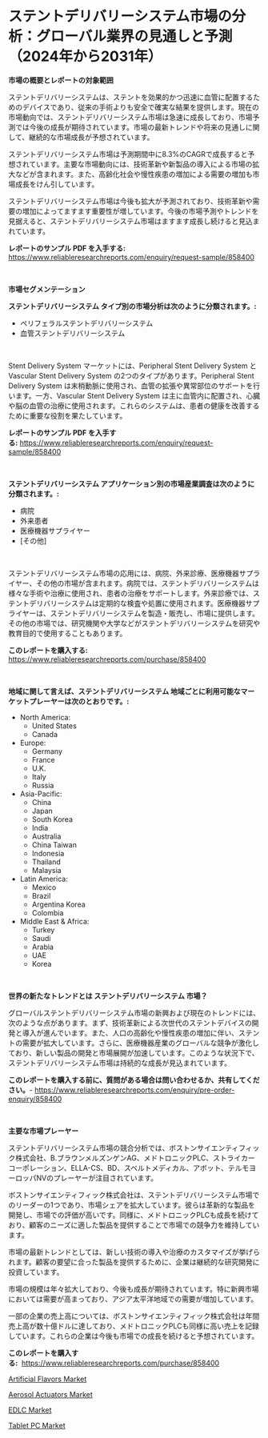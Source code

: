 <p><h1>ステントデリバリーシステム市場の分析：グローバル業界の見通しと予測（2024年から2031年）</h1></p><p><strong>市場の概要とレポートの対象範囲</strong></p>
<p><p>ステントデリバリーシステムは、ステントを効果的かつ迅速に血管に配置するためのデバイスであり、従来の手術よりも安全で確実な結果を提供します。現在の市場動向では、ステントデリバリーシステム市場は急速に成長しており、市場予測では今後の成長が期待されています。市場の最新トレンドや将来の見通しに関して、継続的な市場成長が予想されています。</p><p>ステントデリバリーシステム市場は予測期間中に8.3%のCAGRで成長すると予想されています。主要な市場動向には、技術革新や新製品の導入による市場の拡大などが含まれます。また、高齢化社会や慢性疾患の増加による需要の増加も市場成長をけん引しています。</p><p>ステントデリバリーシステム市場は今後も拡大が予測されており、技術革新や需要の増加によってますます重要性が増しています。今後の市場予測やトレンドを見据えると、ステントデリバリーシステム市場はますます成長し続けると見込まれています。</p></p>
<p><strong>レポートのサンプル PDF を入手する:</strong> <a href="https://www.reliableresearchreports.com/enquiry/request-sample/858400">https://www.reliableresearchreports.com/enquiry/request-sample/858400</a></p>
<p>&nbsp;</p>
<p><strong>市場セグメンテーション</strong></p>
<p><strong>ステントデリバリーシステム タイプ別の市場分析は次のように分類されます。:</strong></p>
<p><ul><li>ペリフェラルステントデリバリーシステム</li><li>血管ステントデリバリーシステム</li></ul></p>
<p>&nbsp;</p>
<p><p>Stent Delivery System マーケットには、Peripheral Stent Delivery System と Vascular Stent Delivery System の2つのタイプがあります。Peripheral Stent Delivery System は末梢動脈に使用され、血管の拡張や異常部位のサポートを行います。一方、Vascular Stent Delivery System は主に血管内に配置され、心臓や脳の血管の治療に使用されます。これらのシステムは、患者の健康を改善するために重要な役割を果たしています。</p></p>
<p><strong>レポートのサンプル PDF を入手する:</strong>&nbsp;<a href="https://www.reliableresearchreports.com/enquiry/request-sample/858400">https://www.reliableresearchreports.com/enquiry/request-sample/858400</a></p>
<p>&nbsp;</p>
<p><strong> ステントデリバリーシステム アプリケーション別の市場産業調査は次のように分類されます。:</strong></p>
<p><ul><li>病院</li><li>外来患者</li><li>医療機器サプライヤー</li><li>[その他]</li></ul></p>
<p>&nbsp;</p>
<p><p>ステントデリバリーシステム市場の応用には、病院、外来診療、医療機器サプライヤー、その他の市場が含まれます。病院では、ステントデリバリーシステムは様々な手術や治療に使用され、患者の治療をサポートします。外来診療では、ステントデリバリーシステムは定期的な検査や処置に使用されます。医療機器サプライヤーは、ステントデリバリーシステムを製造・販売し、市場に提供します。その他の市場では、研究機関や大学などがステントデリバリーシステムを研究や教育目的で使用することもあります。</p></p>
<p><strong>このレポートを購入する:</strong>&nbsp; <a href="https://www.reliableresearchreports.com/purchase/858400">https://www.reliableresearchreports.com/purchase/858400</a></p>
<p>&nbsp;</p>
<p><strong>地域に関して言えば、ステントデリバリーシステム 地域ごとに利用可能なマーケットプレーヤーは次のとおりです。:</strong></p>
<p><ul>
    <li>
        North America:
        <ul>
            <li>United States</li>
            <li>Canada</li>
        </ul>
    </li>
    <li>
        Europe:
        <ul>
            <li>Germany</li>
            <li>France</li>
            <li>U.K.</li>
            <li>Italy</li>
            <li>Russia</li>
        </ul>
    </li>
    <li>
        Asia-Pacific:
        <ul>
            <li>China</li>
            <li>Japan</li>
            <li>South Korea</li>
            <li>India</li>
            <li>Australia</li>
            <li>China Taiwan</li>
            <li>Indonesia</li>
            <li>Thailand</li>
            <li>Malaysia</li>
        </ul>
    </li>
    <li>
        Latin America:
        <ul>
            <li>Mexico</li>
            <li>Brazil</li>
            <li>Argentina Korea</li>
            <li>Colombia</li>
        </ul>
    </li>
    <li>
        Middle East & Africa:
        <ul>
            <li>Turkey</li>
            <li>Saudi</li>
            <li>Arabia</li>
            <li>UAE</li>
            <li>Korea</li>
        </ul>
    </li>
    </ul></p>
<p>&nbsp;</p>
<p><strong>世界の新たなトレンドとは ステントデリバリーシステム 市場？</strong></p>
<p><p>グローバルステントデリバリーシステム市場の新興および現在のトレンドには、次のような点があります。まず、技術革新による次世代のステントデバイスの開発と導入が進んでいます。また、人口の高齢化や慢性疾患の増加に伴い、ステントの需要が拡大しています。さらに、医療機器産業のグローバルな競争が激化しており、新しい製品の開発と市場展開が加速しています。このような状況下で、ステントデリバリーシステム市場は持続的な成長が見込まれています。</p></p>
<p><strong>このレポートを購入する前に、質問がある場合は問い合わせるか、共有してください。</strong>- <a href="https://www.reliableresearchreports.com/enquiry/pre-order-enquiry/858400">https://www.reliableresearchreports.com/enquiry/pre-order-enquiry/858400</a></p>
<p>&nbsp;</p>
<p><strong>主要な市場プレーヤー</strong></p>
<p><p>ステントデリバリーシステム市場の競合分析では、ボストンサイエンティフィック株式会社、B.ブラウンメルズンゲンAG、メドトロニックPLC、ストライカーコーポレーション、ELLA-CS、BD、スベルトメディカル、アボット、テルモヨーロッパNVのプレーヤーが注目されています。</p><p>ボストンサイエンティフィック株式会社は、ステントデリバリーシステム市場でのリーダーの1つであり、市場シェアを拡大しています。彼らは革新的な製品を開発し、市場での評価が高いです。同様に、メドトロニックPLCも成長を続けており、顧客のニーズに適した製品を提供することで市場での競争力を維持しています。</p><p>市場の最新トレンドとしては、新しい技術の導入や治療のカスタマイズが挙げられます。顧客の要望に合った製品を提供するために、企業は継続的な研究開発に投資しています。</p><p>市場の規模は年々拡大しており、今後も成長が期待されています。特に新興市場においては需要が高まっており、アジア太平洋地域での需要が増加しています。</p><p>一部の企業の売上高については、ボストンサイエンティフィック株式会社は年間売上高が数十億ドルに達しており、メドトロニックPLCも同様に高い売上を記録しています。これらの企業は今後も市場での成長を続けると予想されています。</p></p>
<p><strong>このレポートを購入する:</strong>&nbsp;&nbsp;<a href="https://www.reliableresearchreports.com/purchase/858400">https://www.reliableresearchreports.com/purchase/858400</a></p>
<p><p><a href="https://butternut-bug-553.notion.site/Artificial-Flavors-Market-Size-Evaluating-its-Market-Trends-Growth-and-Projections-2024-2031-7ddafc30a697470ab22ef0dff79b6cbb">Artificial Flavors Market</a></p><p><a href="https://view.publitas.com/reportprime-1/aerosol-actuators-market-share-market-new-trends-analysis-report-by-type-by-application-by-end-use-by-region-and-segment-forecasts-2024-2031/">Aerosol Actuators Market</a></p><p><a href="https://github.com/wwwkeltoum/Market-Research-Report-List-2/blob/main/edlc-market.md">EDLC Market</a></p><p><a href="https://github.com/gamblestampleyjenny50m5sl6/Market-Research-Report-List-1/blob/main/tablet-pc-market.md">Tablet PC Market</a></p></p>